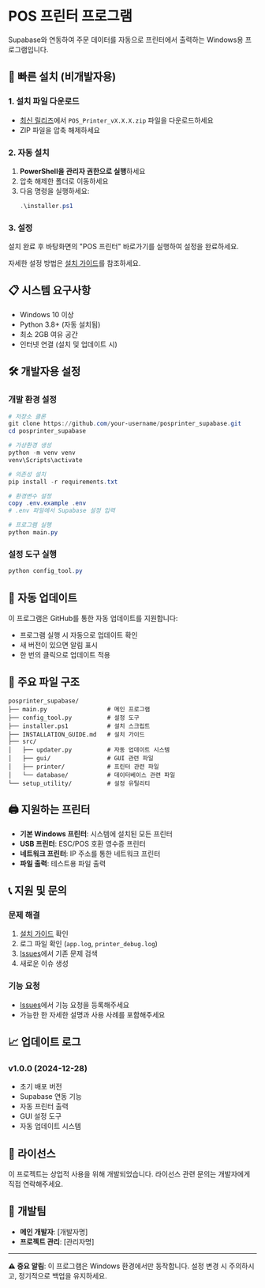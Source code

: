 # POS 프린터 프로그램

Supabase와 연동하여 주문 데이터를 자동으로 프린터에서 출력하는 Windows용 프로그램입니다.

## 🚀 빠른 설치 (비개발자용)

### 1. 설치 파일 다운로드
- [최신 릴리즈](../../releases/latest)에서 `POS_Printer_vX.X.X.zip` 파일을 다운로드하세요
- ZIP 파일을 압축 해제하세요

### 2. 자동 설치
1. **PowerShell을 관리자 권한으로 실행**하세요
2. 압축 해제한 폴더로 이동하세요
3. 다음 명령을 실행하세요:
   ```powershell
   .\installer.ps1
   ```

### 3. 설정
설치 완료 후 바탕화면의 "POS 프린터" 바로가기를 실행하여 설정을 완료하세요.

자세한 설정 방법은 [설치 가이드](INSTALLATION_GUIDE.md)를 참조하세요.

## 📋 시스템 요구사항

- Windows 10 이상
- Python 3.8+ (자동 설치됨)
- 최소 2GB 여유 공간
- 인터넷 연결 (설치 및 업데이트 시)

## 🛠️ 개발자용 설정

### 개발 환경 설정
```powershell
# 저장소 클론
git clone https://github.com/your-username/posprinter_supabase.git
cd posprinter_supabase

# 가상환경 생성
python -m venv venv
venv\Scripts\activate

# 의존성 설치
pip install -r requirements.txt

# 환경변수 설정
copy .env.example .env
# .env 파일에서 Supabase 설정 입력

# 프로그램 실행
python main.py
```

### 설정 도구 실행
```powershell
python config_tool.py
```

## 🔄 자동 업데이트

이 프로그램은 GitHub를 통한 자동 업데이트를 지원합니다:

- 프로그램 실행 시 자동으로 업데이트 확인
- 새 버전이 있으면 알림 표시
- 한 번의 클릭으로 업데이트 적용

## 📁 주요 파일 구조

```
posprinter_supabase/
├── main.py                 # 메인 프로그램
├── config_tool.py          # 설정 도구
├── installer.ps1           # 설치 스크립트
├── INSTALLATION_GUIDE.md   # 설치 가이드
├── src/
│   ├── updater.py          # 자동 업데이트 시스템
│   ├── gui/                # GUI 관련 파일
│   ├── printer/            # 프린터 관련 파일
│   └── database/           # 데이터베이스 관련 파일
└── setup_utility/          # 설정 유틸리티
```

## 🖨️ 지원하는 프린터

- **기본 Windows 프린터**: 시스템에 설치된 모든 프린터
- **USB 프린터**: ESC/POS 호환 영수증 프린터
- **네트워크 프린터**: IP 주소를 통한 네트워크 프린터
- **파일 출력**: 테스트용 파일 출력

## 📞 지원 및 문의

### 문제 해결
1. [설치 가이드](INSTALLATION_GUIDE.md) 확인
2. 로그 파일 확인 (`app.log`, `printer_debug.log`)
3. [Issues](../../issues)에서 기존 문제 검색
4. 새로운 이슈 생성

### 기능 요청
- [Issues](../../issues)에서 기능 요청을 등록해주세요
- 가능한 한 자세한 설명과 사용 사례를 포함해주세요

## 📈 업데이트 로그

### v1.0.0 (2024-12-28)
- 초기 배포 버전
- Supabase 연동 기능
- 자동 프린터 출력
- GUI 설정 도구
- 자동 업데이트 시스템

## 🔐 라이선스

이 프로젝트는 상업적 사용을 위해 개발되었습니다. 
라이선스 관련 문의는 개발자에게 직접 연락해주세요.

## 👥 개발팀

- **메인 개발자**: [개발자명]
- **프로젝트 관리**: [관리자명]

---

**⚠️ 중요 알림**: 이 프로그램은 Windows 환경에서만 동작합니다. 설정 변경 시 주의하시고, 정기적으로 백업을 유지하세요. 